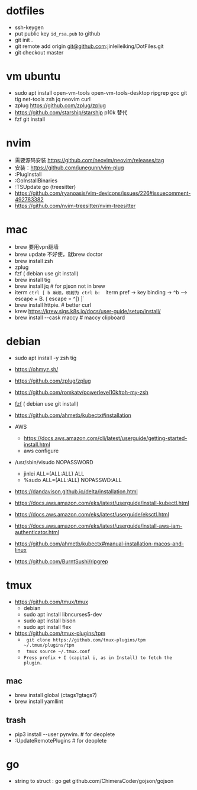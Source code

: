 # dotfiles

  * ssh-keygen
  * put public key `id_rsa.pub` to github
  * git init .
  * git remote add origin git@github.com:jinleileiking/DotFiles.git 
  * git checkout master

# vm ubuntu

* sudo apt install open-vm-tools open-vm-tools-desktop ripgrep gcc git tig net-tools zsh jq neovim curl
* zplug https://github.com/zplug/zplug
* https://github.com/starship/starship p10k 替代
* fzf git install

# nvim

* 需要源码安装 https://github.com/neovim/neovim/releases/tag
* 安装：https://github.com/junegunn/vim-plug 
* :PlugInstall
* :GoInstallBinaries
* :TSUpdate go (treesitter)
* https://github.com/ryanoasis/vim-devicons/issues/226#issuecomment-492783382
* https://github.com/nvim-treesitter/nvim-treesitter




# mac

* brew 要用vpn翻墙
* brew update 不好使，就brew doctor
* brew install zsh
* zplug
* fzf ( debian use git install)
* brew install tig
* brew install jq # for pjson not in brew
* iterm `ctrl [ b 麻烦，映射为 ctrl b:  `iterm pref -> key binding -> ^b --> escape + B. ( escape = ^[) ]`
*  brew install httpie. # better curl
*  krew https://krew.sigs.k8s.io/docs/user-guide/setup/install/
* brew install --cask maccy # maccy clipboard

# debian

* sudo apt install -y zsh tig

* https://ohmyz.sh/
* https://github.com/zplug/zplug
* https://github.com/romkatv/powerlevel10k#oh-my-zsh
* [fzf](https://github.com/junegunn/fzf#using-git) ( debian use git install)
* https://github.com/ahmetb/kubectx#installation
* AWS
  * https://docs.aws.amazon.com/cli/latest/userguide/getting-started-install.html
  * aws configure
* /usr/sbin/visudo NOPASSWORD
  * jinlei  ALL=(ALL:ALL) ALL
  * %sudo   ALL=(ALL:ALL) NOPASSWD:ALL
*   https://dandavison.github.io/delta/installation.html
* https://docs.aws.amazon.com/eks/latest/userguide/install-kubectl.html
* https://docs.aws.amazon.com/eks/latest/userguide/eksctl.html
* https://docs.aws.amazon.com/eks/latest/userguide/install-aws-iam-authenticator.html
* https://github.com/ahmetb/kubectx#manual-installation-macos-and-linux
* https://github.com/BurntSushi/ripgrep


# tmux

* https://github.com/tmux/tmux
  * debian
  *  sudo apt install libncurses5-dev
  *  sudo apt install bison
  *  sudo apt install flex
* https://github.com/tmux-plugins/tpm   
  * ` git clone https://github.com/tmux-plugins/tpm ~/.tmux/plugins/tpm`
  * ` tmux source ~/.tmux.conf`
  * `Press prefix + I (capital i, as in Install) to fetch the plugin.`





## mac

* brew install global (ctags?gtags?)
* brew install yamllint

## trash 
* pip3 install --user pynvim.  # for deoplete
* :UpdateRemotePlugins # for deoplete


# go

* string to struct : go get github.com/ChimeraCoder/gojson/gojson
